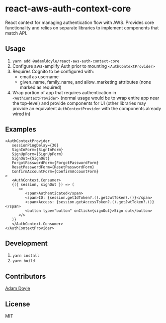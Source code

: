# react-aws-auth-context-core

React context for managing authentication flow with AWS. Provides core functionality and relies on separate libraries to implement components that match API.

## Usage

1. `yarn add @adamldoyle/react-aws-auth-context-core`
2. Configure aws-amplify Auth prior to mounting `<AuthContextProvider>`
3. Requires Cognito to be configured with:
   - email as username
   - given_name, family_name, and allow_marketing attributes (none marked as required)
4. Wrap portion of app that requires authentication in `<AuthContextProvider>` (normal usage would be to wrap entire app near the top-level) and provide components for UI (other libraries may provide an equivalent `AuthContextProvider` with the components already wired in)

## Examples

```
<AuthContextProvider
   sessionPingDelay={30}
   SignInForm={SignInForm}
   SignUpForm={SignUpForm}
   SignOut={SignOut}
   ForgotPasswordForm={ForgotPasswordForm}
   ResetPasswordForm={ResetPasswordForm}
   ConfirmAccountForm={ConfirmAccountForm}
>
   <AuthContext.Consumer>
   {({ session, signOut }) => (
      <>
         <span>Authenticated</span>
         <span>ID: {session.getIdToken?.().getJwtToken?.()}</span>
         <span>Access: {session.getAccessToken?.().getJwtToken?.()}</span>
         <button type="button" onClick={signOut}>Sign out</button>
      </>
   )}
   </AuthContext.Consumer>
</AuthContextProvider>
```

## Development

1. `yarn install`
2. `yarn build`

## Contributors

[Adam Doyle](https://github.com/adamldoyle)

## License

MIT
